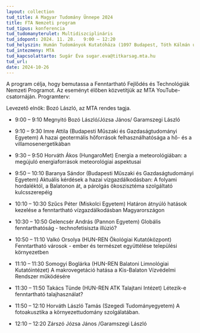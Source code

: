 ```yaml
---
layout: collection
tud_title: A Magyar Tudomány Ünnepe 2024
title: FTA Nemzeti program
tud_tipus: konferencia
tud_tudomanyterulet: Multidiszciplináris
tud_idopont: 2024. 11. 28.   9:00 – 12:20
tud_helyszin: Humán Tudományok Kutatóháza (1097 Budapest, Tóth Kálmán u.4.).
tud_intezmeny: MTA
tud_kapcsolattarto: Sugár Éva sugar.eva@titkarsag.mta.hu 
tud_url: 
date: 2024-10-26
---
```

A program célja, hogy bemutassa a Fenntartható Fejlődés és Technológiák Nemzeti Programot. Az eseményt élőben közvetítjük az MTA YouTube-csatornáján.
Programterv:

Levezető elnök: Bozó László, az MTA rendes tagja. 

- 9:00 – 9:10 Megnyitó Bozó László/Józsa János/ Garamszegi László

- 9:10 – 9:30 Imre Attila (Budapesti Műszaki és Gazdaságtudományi Egyetem) A hazai geotermális hőforrások felhasználhatósága a hő- és a villamosenergetikában

- 9:30 – 9:50	Horváth Ákos (HungaroMet) Energia a meteorológiában: a megújuló energiaforrások meteorológiai aspektusai

- 9:50 – 10:10	Baranya Sándor (Budapesti Műszaki és Gazdaságtudományi Egyetem) Aktuális kérdések a hazai vízgazdálkodásban: A folyami hordaléktól, a Balatonon át, a párolgás ökoszisztéma szolgáltató kulcsszerepéig 

- 10:10 – 10:30	Szűcs Péter (Miskolci Egyetem) Határon átnyúló hatások kezelése a fenntartható vízgazdálkodásban Magyarországon

- 10:30 – 10:50 Gelencsér András (Pannon Egyetem) Globális fenntarthatóság - technofetisiszta illúzió?

- 10:50 – 11:10 Valkó Orsolya (HUN-REN Ökológiai Kutatóközpont) Fenntartható városok - ember és természet együttélése települési környezetben

- 11:10 – 11:30	Somogyi Boglárka (HUN-REN Balatoni Limnológiai Kutatóintézet) A makrovegetáció hatása a Kis-Balaton Vízvédelmi Rendszer működésére

- 11:30 – 11:50 Takács Tünde (HUN-REN ATK Talajtani Intézet) Létezik-e fenntartható talajhasználat?

- 11:50 – 12:10	Horváth László Tamás (Szegedi Tudományegyetem) A fotoakusztika a környezettudomány szolgálatában.
 
- 12:10 – 12:20 Zárszó Józsa János /Garamszegi László
